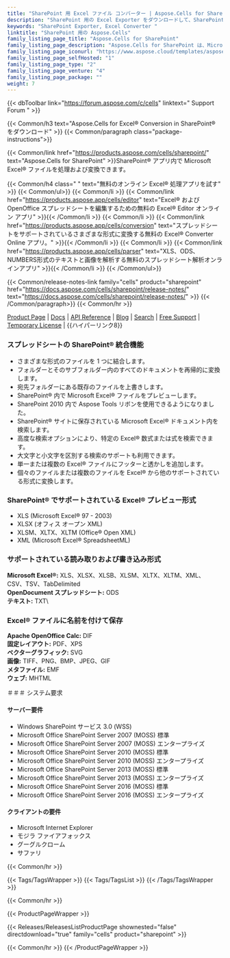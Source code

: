 ```yaml
---
title: "SharePoint 用 Excel ファイル コンバーター | Aspose.Cells for SharePoint"
description: "SharePoint 用の Excel Exporter をダウンロードして、SharePoint ドキュメント ライブラリから直接 Excel スプレッドシートを 8 つ以上のファイル形式に変換します。"
keywords: "SharePoint Exporter, Excel Converter "
linktitle: "SharePoint 用の Aspose.Cells"
family_listing_page_title: "Aspose.Cells for SharePoint"
family_listing_page_description: "Aspose.Cells for SharePoint は、Microsoft SharePoint 内から Microsoft Excel ファイルを変換できる柔軟な Excel スプレッドシート コンバーター アプリです。 SharePoint のネイティブ ファイル形式のサポートに含まれていないいくつかのドキュメント形式をサポートしています。"
family_listing_page_iconurl: "https://www.aspose.cloud/templates/aspose/App_Themes/V3/images/cells/272x272/aspose_cells-for-sharepoint.png"
family_listing_page_selfHosted: "1"
family_listing_page_type: "2"
family_listing_page_venture: "4"
family_listing_page_package: ""
weight: 7
---
```


{{< dbToolbar link="https://forum.aspose.com/c/cells" linktext=" Support Forum " >}}

{{< Common/h3 text="Aspose.Cells for Excel® Conversion in SharePoint® をダウンロード"  >}}
{{< Common/paragraph class="package-instructions">}}

{{< Common/link href="https://products.aspose.com/cells/sharepoint/" text="Aspose.Cells for SharePoint"  >}}SharePoint® アプリ内で Microsoft Excel® ファイルを処理および変換できます。

{{< Common/h4 class=" " text="無料のオンライン Excel® 処理アプリを試す" >}}
{{< Common/ul>}}
{{< Common/li >}}
{{< Common/link href="https://products.aspose.app/cells/editor" text="Excel® および OpenOffice スプレッドシートを編集するための無料の Excel® Editor オンライン アプリ"  >}}{{< /Common/li >}}
{{< Common/li >}}
{{< Common/link href="https://products.aspose.app/cells/conversion" text="スプレッドシートをサポートされているさまざまな形式に変換する無料の Excel® Converter Online アプリ。"  >}}{{< /Common/li >}}
{{< Common/li >}}
{{< Common/link href="https://products.aspose.app/cells/parser" text="XLS、ODS、NUMBERS形式のテキストと画像を解析する無料のスプレッドシート解析オンラインアプリ"  >}}{{< /Common/li >}}
{{< /Common/ul>}}

{{< Common/release-notes-link family="cells" product="sharepoint" href="https://docs.aspose.com/cells/sharepoint/release-notes/" text="https://docs.aspose.com/cells/sharepoint/release-notes/"  >}}
{{< /Common/paragraph>}}
{{< Common/hr >}}

[Product Page](https://products.aspose.com/cells/sharepoint/) | [Docs](https://docs.aspose.com/cells/sharepoint/) | [API Reference](https://reference.aspose.com/cells/) | [Blog](https://blog.aspose.com/category/cells/) | [Search](https://search.aspose.com/) | [Free Support](https://forum.aspose.com/c/cells) | [Temporary License](https://purchase.aspose.com/temporary-license) | {{ハイパーリンク8}}

### スプレッドシートの SharePoint® 統合機能

- さまざまな形式のファイルを 1 つに結合します。
- フォルダーとそのサブフォルダー内のすべてのドキュメントを再帰的に変換します。
- 宛先フォルダーにある既存のファイルを上書きします。
- SharePoint® 内で Microsoft Excel® ファイルをプレビューします。
- SharePoint 2010 内で Aspose Tools リボンを使用できるようになりました。
- SharePoint® サイトに保存されている Microsoft Excel® ドキュメント内を検索します。
- 高度な検索オプションにより、特定の Excel® 数式または式を検索できます。
- 大文字と小文字を区別する検索のサポートも利用できます。
- 単一または複数の Excel® ファイルにフッターと透かしを追加します。
- 個々のファイルまたは複数のファイルを Excel® から他のサポートされている形式に変換します。

### SharePoint® でサポートされている Excel® プレビュー形式

- XLS (Microsoft Excel® 97 - 2003)
- XLSX (オフィス オープン XML)
- XLSM、XLTX、XLTM (Office® Open XML)
- XML (Microsoft Excel® SpreadsheetML)

### サポートされている読み取りおよび書き込み形式

**Microsoft Excel®:** XLS、XLSX、XLSB、XLSM、XLTX、XLTM、XML、CSV、TSV、TabDelimited\
**OpenDocument スプレッドシート:** ODS\
**テキスト:** TXT\

### Excel® ファイルに名前を付けて保存

**Apache OpenOffice Calc:** DIF\
**固定レイアウト:** PDF、XPS\
**ベクターグラフィック:** SVG\
**画像:** TIFF、PNG、BMP、JPEG、GIF\
**メタファイル:** EMF\
**ウェブ:** MHTML

＃＃＃ システム要求

#### サーバー要件

- Windows SharePoint サービス 3.0 (WSS)
- Microsoft Office SharePoint Server 2007 (MOSS) 標準
- Microsoft Office SharePoint Server 2007 (MOSS) エンタープライズ
- Microsoft Office SharePoint Server 2010 (MOSS) 標準
- Microsoft Office SharePoint Server 2010 (MOSS) エンタープライズ
- Microsoft Office SharePoint Server 2013 (MOSS) 標準
- Microsoft Office SharePoint Server 2013 (MOSS) エンタープライズ
- Microsoft Office SharePoint Server 2016 (MOSS) 標準
- Microsoft Office SharePoint Server 2016 (MOSS) エンタープライズ

#### クライアントの要件

- Microsoft Internet Explorer
- モジラ ファイアフォックス
- グーグルクローム
- サファリ

{{< Common/hr >}}

{{< Tags/TagsWrapper >}}
{{< Tags/TagsList >}}
{{< /Tags/TagsWrapper >}}

{{< Common/hr >}}

{{< ProductPageWrapper >}}

<!-- ReleasesListProductPage-->

{{< Releases/ReleasesListProductPage shownested="false"  directdownload="true" family="cells" product="sharepoint" >}}

<!-- /ReleasesListProductPage-->

{{< Common/hr >}}
{{< /ProductPageWrapper >}}
